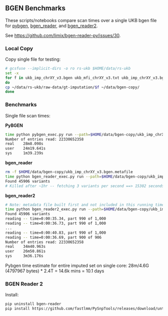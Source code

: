 ## BGEN Benchmarks

These scripts/notebooks compare scan times over a single UKB bgen file for [pybgen](https://github.com/lemieuxl/pybgen), [bgen_reader](), and [bgen_reader2](https://fastlmm.github.io/PySnpTools/branch/bgen2/index.html).

See https://github.com/limix/bgen-reader-py/issues/30.

### Local Copy 

Copy single file for testing:

```bash
# gcsfuse --implicit-dirs -o ro rs-ukb $HOME/data/rs-ukb
set -x
for f in ukb_imp_chrXY_v3.bgen ukb_mfi_chrXY_v3.txt ukb_imp_chrXY_v3.bgen.bgi ukb59384_imp_chrXY_v3_s486331.sample
do
cp ~/data/rs-ukb/raw-data/gt-imputation/$f ~/data/bgen-copy/
done
```

### Benchmarks

Single file scan times:

**PyBGEN**

```bash
time python pybgen_exec.py run --path=$HOME/data/bgen-copy/ukb_imp_chrXY_v3.bgen
Number of entries read: 22330652358
real    28m8.098s
user    24m19.641s
sys     1m39.239s
```

**bgen_reader**

```bash
rm -f $HOME/data/bgen-copy/ukb_imp_chrXY_v3.bgen.metafile
time python bgen_reader_exec.py run --path=$HOME/data/bgen-copy/ukb_imp_chrXY_v3.bgen
Found 45906 variants
# Killed after ~1hr -- fetching 3 variants per second ==> 15302 seconds > 4 hrs
```

**bgen_reader2**

```bash
# Note: metadata file built first and not included in this running time
time python bgen_reader2_exec.py run --path=$HOME/data/bgen-copy/ukb_imp_chrXY_v3.bgen --batch-size=1000
Found 45906 variants
reading -- time=0:00:35.34, part 990 of 1,000
reading -- time=0:00:36.73, part 990 of 1,000
...
reading -- time=0:00:40.83, part 990 of 1,000
reading -- time=0:00:36.69, part 900 of 906
Number of entries read: 22330652358
real    34m40.963s
user    26m50.861s
sys     3m36.176s
```

Pybgen time estimate for entire imputed set on single core: 28m/4.6G (4797967 bytes) * 2.4T = 14.6k mins = 10.1 days

### BGEN Reader 2

Install:

```bash
pip uninstall bgen-reader
pip install https://github.com/fastlmm/PySnpTools/releases/download/untagged2/bgen_reader-4.0.4-cp37-cp37m-manylinux1_x86_64.whl
```